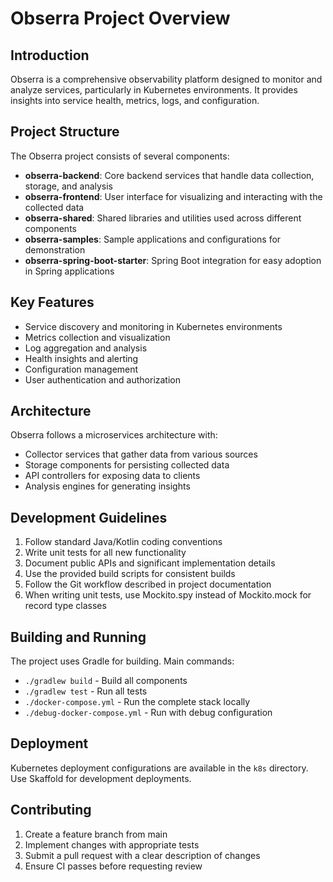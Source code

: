 # Obserra Project Overview

## Introduction
Obserra is a comprehensive observability platform designed to monitor and analyze services, particularly in Kubernetes environments. It provides insights into service health, metrics, logs, and configuration.

## Project Structure
The Obserra project consists of several components:

- **obserra-backend**: Core backend services that handle data collection, storage, and analysis
- **obserra-frontend**: User interface for visualizing and interacting with the collected data
- **obserra-shared**: Shared libraries and utilities used across different components
- **obserra-samples**: Sample applications and configurations for demonstration
- **obserra-spring-boot-starter**: Spring Boot integration for easy adoption in Spring applications

## Key Features
- Service discovery and monitoring in Kubernetes environments
- Metrics collection and visualization
- Log aggregation and analysis
- Health insights and alerting
- Configuration management
- User authentication and authorization

## Architecture
Obserra follows a microservices architecture with:
- Collector services that gather data from various sources
- Storage components for persisting collected data
- API controllers for exposing data to clients
- Analysis engines for generating insights

## Development Guidelines
1. Follow standard Java/Kotlin coding conventions
2. Write unit tests for all new functionality
3. Document public APIs and significant implementation details
4. Use the provided build scripts for consistent builds
5. Follow the Git workflow described in project documentation
6. When writing unit tests, use Mockito.spy instead of Mockito.mock for record type classes

## Building and Running
The project uses Gradle for building. Main commands:
- `./gradlew build` - Build all components
- `./gradlew test` - Run all tests
- `./docker-compose.yml` - Run the complete stack locally
- `./debug-docker-compose.yml` - Run with debug configuration

## Deployment
Kubernetes deployment configurations are available in the `k8s` directory.
Use Skaffold for development deployments.

## Contributing
1. Create a feature branch from main
2. Implement changes with appropriate tests
3. Submit a pull request with a clear description of changes
4. Ensure CI passes before requesting review